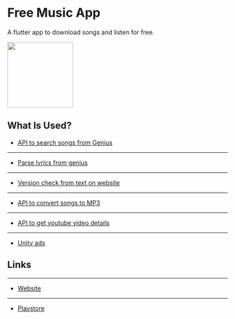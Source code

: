 # Free Music App

A flutter app to download songs and listen for free.

<img src="https://user-images.githubusercontent.com/75737586/190899158-da0f7e05-6fdb-428f-9887-f9ba22a3138d.png" width="150" height="150">


## What Is Used?

- [API to search songs from Genius](https://api.genius.com/)
- ----------------------------------------------------------
- [Parse lyrics from genius](https://genius.com/)
- ----------------------------------------------------------
- [Version check from text on website](https://alikales.github.io/dlm)
- ----------------------------------------------------------
- [API to convert songs to MP3](https://rapidapi.com/ytjar/api/youtube-mp36/)
- ----------------------------------------------------------
- [API to get youtube video details](https://noembed.com)
- ----------------------------------------------------------
- [Unity ads](https://dashboard.unity3d.com)

## Links

- ----------------------------------------------------------
- [Website](https://alikales.github.io/dlm/)
- ----------------------------------------------------------
- [Playstore](https://play.google.com/store/apps/details?id=com.caroby.music_app&hl=en&gl=US)
